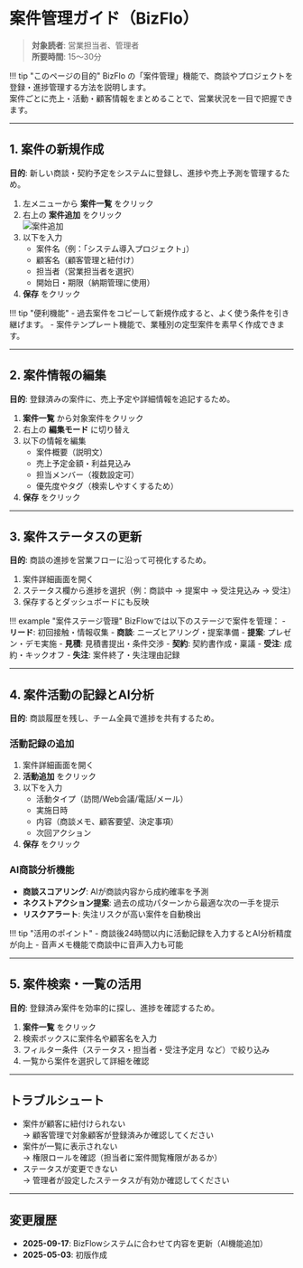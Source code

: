 # 案件管理ガイド（BizFlo）

> **対象読者**: 営業担当者、管理者  
> **所要時間**: 15〜30分

!!! tip "このページの目的"
    BizFlo の「案件管理」機能で、商談やプロジェクトを登録・進捗管理する方法を説明します。  
    案件ごとに売上・活動・顧客情報をまとめることで、営業状況を一目で把握できます。  

---

## 1. 案件の新規作成

**目的**: 新しい商談・契約予定をシステムに登録し、進捗や売上予測を管理するため。  

1. 左メニューから **案件一覧** をクリック  
2. 右上の **案件追加** をクリック  
   ![案件追加](https://images.tango.us/workflows/4dde62a3-f4f9-49ce-81a9-50e5381387e0/steps/1a02310e-9a1f-4bf8-bb19-7dab8a03fb1a/57d0e5e2-1d16-4788-9729-5bcf23b0be86.png)
3. 以下を入力  
   - 案件名（例：「システム導入プロジェクト」）  
   - 顧客名（顧客管理と紐付け）  
   - 担当者（営業担当者を選択）  
   - 開始日・期限（納期管理に使用）  
4. **保存** をクリック  

!!! tip "便利機能"
    - 過去案件をコピーして新規作成すると、よく使う条件を引き継げます。
    - 案件テンプレート機能で、業種別の定型案件を素早く作成できます。  

---

## 2. 案件情報の編集

**目的**: 登録済みの案件に、売上予定や詳細情報を追記するため。  

1. **案件一覧** から対象案件をクリック  
2. 右上の **編集モード** に切り替え  
3. 以下の情報を編集  
   - 案件概要（説明文）  
   - 売上予定金額・利益見込み  
   - 担当メンバー（複数設定可）  
   - 優先度やタグ（検索しやすくするため）  
4. **保存** をクリック  

---

## 3. 案件ステータスの更新

**目的**: 商談の進捗を営業フローに沿って可視化するため。  

1. 案件詳細画面を開く  
2. ステータス欄から進捗を選択（例：商談中 → 提案中 → 受注見込み → 受注）  
3. 保存するとダッシュボードにも反映  

!!! example "案件ステージ管理"
    BizFlowでは以下のステージで案件を管理：
    - **リード**: 初回接触・情報収集
    - **商談**: ニーズヒアリング・提案準備
    - **提案**: プレゼン・デモ実施
    - **見積**: 見積書提出・条件交渉
    - **契約**: 契約書作成・稟議
    - **受注**: 成約・キックオフ
    - **失注**: 案件終了・失注理由記録  

---

## 4. 案件活動の記録とAI分析

**目的**: 商談履歴を残し、チーム全員で進捗を共有するため。

### 活動記録の追加
1. 案件詳細画面を開く
2. **活動追加** をクリック
3. 以下を入力
   - 活動タイプ（訪問/Web会議/電話/メール）
   - 実施日時
   - 内容（商談メモ、顧客要望、決定事項）
   - 次回アクション
4. **保存** をクリック

### AI商談分析機能
- **商談スコアリング**: AIが商談内容から成約確率を予測
- **ネクストアクション提案**: 過去の成功パターンから最適な次の一手を提示
- **リスクアラート**: 失注リスクが高い案件を自動検出

!!! tip "活用のポイント"
    - 商談後24時間以内に活動記録を入力するとAI分析精度が向上
    - 音声メモ機能で商談中に音声入力も可能  

---

## 5. 案件検索・一覧の活用

**目的**: 登録済み案件を効率的に探し、進捗を確認するため。  

1. **案件一覧** をクリック  
2. 検索ボックスに案件名や顧客名を入力  
3. フィルター条件（ステータス・担当者・受注予定月 など）で絞り込み  
4. 一覧から案件を選択して詳細を確認  

---

## トラブルシュート

- 案件が顧客に紐付けられない  
  → 顧客管理で対象顧客が登録済みか確認してください  
- 案件が一覧に表示されない  
  → 権限ロールを確認（担当者に案件閲覧権限があるか）  
- ステータスが変更できない  
  → 管理者が設定したステータスが有効か確認してください  

---

## 変更履歴
- **2025-09-17**: BizFlowシステムに合わせて内容を更新（AI機能追加）
- **2025-05-03**: 初版作成
